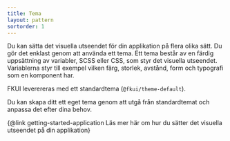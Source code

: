```yaml
---
title: Tema
layout: pattern
sortorder: 1
---
```


Du kan sätta det visuella utseendet för din applikation på flera olika sätt. Du gör det enklast genom att använda ett tema. Ett tema består av en färdig uppsättning av variabler, SCSS eller CSS, som styr det visuella utseendet. Variablerna styr till exempel vilken färg, storlek, avstånd, form och typografi som en komponent har.

FKUI leverereras med ett standardtema (`@fkui/theme-default`).

Du kan skapa ditt ett eget tema genom att utgå från standardtemat och anpassa det efter dina behov.

{@link getting-started-application Läs mer här om hur du sätter det visuella utseendet på din applikation}
